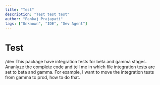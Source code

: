 ```yaml
---
title: "Test"
description: "Test test test"
author: "Pankaj Prajapati"
tags: ["Unknown", "IDE", "Dev Agent"]
---
```


# Test

/dev This package have integration tests for beta and gamma stages. Ananlyze the complete code and tell me in which file integration tests are set to beta and gamma. For example, I want to move the integration tests from gamma to prod, how to do that.
